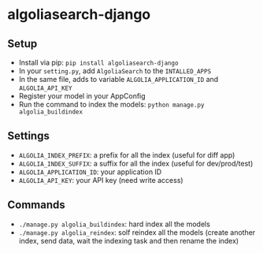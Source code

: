 # algoliasearch-django

## Setup

* Install via pip: `pip install algoliasearch-django`
* In your `setting.py`, add `AlgoliaSearch` to the `INTALLED_APPS`
* In the same file, adds to variable `ALGOLIA_APPLICATION_ID` and `ALGOLIA_API_KEY`
* Register your model in your AppConfig
* Run the command to index the models: `python manage.py algolia_buildindex`

## Settings

* `ALGOLIA_INDEX_PREFIX`: a prefix for all the index (useful for diff app)
* `ALGOLIA_INDEX_SUFFIX`: a suffix for all the index (useful for dev/prod/test)
* `ALGOLIA_APPLICATION_ID`: your application ID
* `ALGOLIA_API_KEY`: your API key (need write access)

## Commands

* `./manage.py algolia_buildindex`: hard index all the models
* `./manage.py algolia_reindex`: solf reindex all the models (create another index, send data, wait the indexing task and then rename the index)
